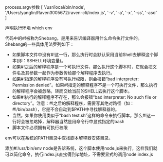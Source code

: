 process.argv参数
[ '/usr/local/bin/node',
  '/Users/yanglin/Raven3005672/raven-cli/index.js',
  '-v',
  '-a',
  '-x',
  '-ss',
  '-asd' ]

声明执行环境
which env

代码中的#!被称为Shebang，是用来告诉编译器用什么命令执行文件的。Shebang的一些具体用法罗列如下：

* 如果脚本文件中没有#!这一行，那么执行时会默认采用当前Shell去解释这个脚本(即：$SHELL环境变量)。
* 如果#!之后的解释程序是一个可执行文件，那么执行这个脚本时，它就会把文件名及其参数一起作为参数传给那个解释程序去执行。
* 如果#!指定的解释程序没有可执行权限，则会报错“bad interpreter: Permission denied”。如果#!指定的解释程序不是一个可执行文件，那么执行的解释程序会被忽略，转而交给当前的SHELL去执行这个脚本。
* 如果#!执行的解释程序不存在，那么会报错“bad interpreter: No such file or directory”。注意：#!之后的解释程序，需要写其绝对路径（如：#!/bin/bash），它是不会自动到$PATH中寻找解释器的。
* 当然，如果你使用类似于“bash test.sh”这样的命令来执行脚本，那么#!这一行将会被忽略掉，解释器当然是用命令行中显式指定的bash
* 脚本文件必须拥有可执行权限

env可以在系统的PATH目录中查找脚本解释器安装目录。

添加#!/usr/bin/env node是告诉系统，这个脚本使用node.js来执行。这样我们就可以简化命令，执行index.js直接得到ip地址，不需要显式的调用node index.js

